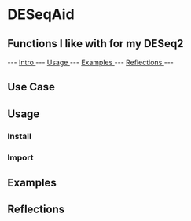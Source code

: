 # DESeqAid
## Functions I like with for my DESeq2

--- [ Intro ](#intro) --- [ Usage ](#usage) --- [ Examples ](#examples) --- [ Reflections ](#reflections) ---

<a name="intro"></a>
## Use Case

<a name="usage"></a>
## Usage

### Install

### Import

<a name="examples"></a>
## Examples

<a name="reflections"></a>
## Reflections

